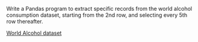 Write a Pandas program to extract specific records from the world alcohol consumption dataset, starting from the 2nd row, and selecting every 5th row thereafter.

[World Alcohol dataset](https://docs.google.com/spreadsheets/d/1FsR4B4Qw5x3kR1YmKkqXzEC2XrUsDYyhV2C3rHwJ-Gg/edit?usp=sharing)

